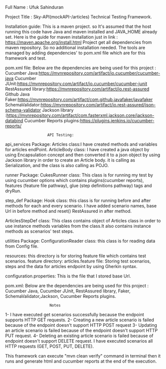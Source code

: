 Full Name : Ufuk Sahinduran

Project Title :  Sky-API(mockAPI-/articles) Technical Testing Framework.

Installation guide: This is a maven project. so It's assumed that the host running this code have Java and maven
installed and JAVA_HOME already set. Here is the guide for maven installation just in
link : https://maven.apache.org/install.html Project get all dependencies from maven repository.
So no additional installation needed. The tools are managed by adding dependencies' to pom.xml file which are
for this framework and test.

pom.xml file:
Below are the dependencies are being used for this project :
Cucumber Java:https://mvnrepository.com/artifact/io.cucumber/cucumber-java
Cucumber JUnit:https://mvnrepository.com/artifact/io.cucumber/cucumber-junit
RestAssured library:https://mvnrepository.com/artifact/io.rest-assured
Github Java Faker:https://mvnrepository.com/artifact/com.github.javafaker/javafaker
SchemaValidator:https://mvnrepository.com/artifact/io.rest-assured/json-schema-validator
Jackson library :https://mvnrepository.com/artifact/com.fasterxml.jackson.core/jackson-databind
Cucumber Reports plugins:https://plugins.jenkins.io/cucumber-reports/


                       API Testing:
api_services Package:
    Articles class:I have created methods and variables for articles endPoint.
    ArticleBody class: I have created a java object by using Encapsulation concept and then converted it to a json object
        by using Jackson library in order to create an Article body. it is calling as Serialization, and the class is also 
        calling as  POJO.

runner Package:
    CukesRunner class: This class is for running my test by using cucumber options which contains
        plugins(cucumber reports), features (feature file pathway), glue (step definitions pathway) tags and dryRun.


step_def Package:
    Hook class: this class is for running before and after methods for each and every scenario.
        I have added scenario names, base Url in before method and  reset() RestAssured in after method.

   ArticlesStepDef class:  This class contains object of Articles class in order to use instance methods variables from
        the class.It also contains instance methods as scenarios' test steps.

utilities Package:
    ConfigurationReader class: this class is for reading data from Config file.

resources: this directory is for storing feature file which contains test scenarios.
    feature directory:
     articles.feature file: Storing test scenarios, steps and the data for articles endpoint by using Gherkin syntax.

configuration.properties: This is the file that I stored base Url.

pom.xml:
    Below are the dependencies are being used for this project :
    Cucumber Java, Cucumber JUnit, RestAssured library, Faker, SchemaValidator,Jackson, Cucumber Reports plugins.

                        Notes
1- I have executed get scenarios successfully because the endpoint supports HTTP GET requests.
2- Creating a new article scenario is failed because of the endpoint doesn't support HTTP POST request
3- Updating an article scenario is failed because of the endpoint doesn't support HTTP PUT request.
4- Deleting an existing article scenario is failed because of endpoint doesn't support DELETE request.
I have executed scenarios all HTTP requests (GET, POST, PUT, DELETE).

This framework can execute "mvn clean verify" command in terminal then it runs and generate html and cucumber reports
at the end of the execution.
